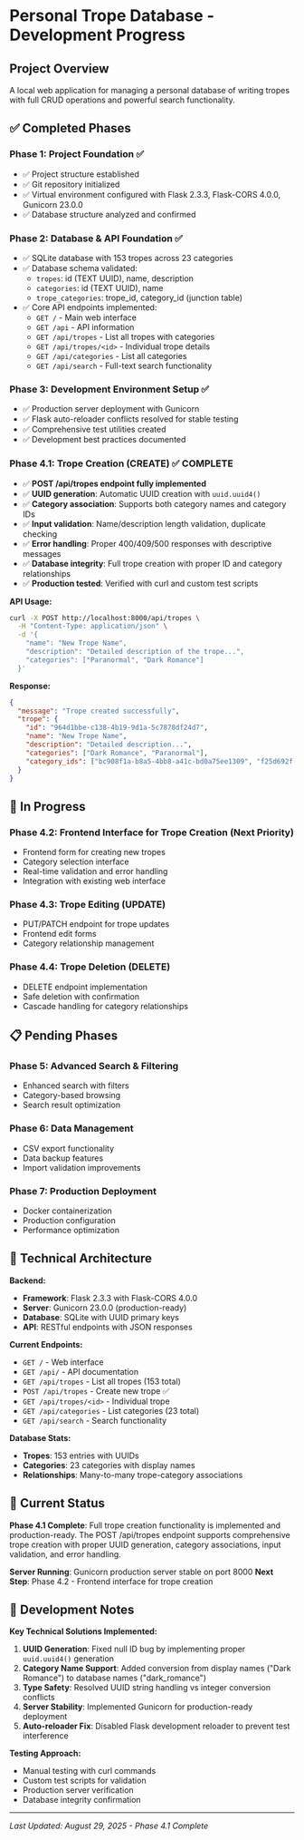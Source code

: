 # Personal Trope Database - Development Progress

## Project Overview
A local web application for managing a personal database of writing tropes with full CRUD operations and powerful search functionality.

## ✅ Completed Phases

### Phase 1: Project Foundation ✅
- ✅ Project structure established
- ✅ Git repository initialized
- ✅ Virtual environment configured with Flask 2.3.3, Flask-CORS 4.0.0, Gunicorn 23.0.0
- ✅ Database structure analyzed and confirmed

### Phase 2: Database & API Foundation ✅
- ✅ SQLite database with 153 tropes across 23 categories
- ✅ Database schema validated:
  - `tropes`: id (TEXT UUID), name, description
  - `categories`: id (TEXT UUID), name  
  - `trope_categories`: trope_id, category_id (junction table)
- ✅ Core API endpoints implemented:
  - `GET /` - Main web interface
  - `GET /api` - API information
  - `GET /api/tropes` - List all tropes with categories
  - `GET /api/tropes/<id>` - Individual trope details
  - `GET /api/categories` - List all categories
  - `GET /api/search` - Full-text search functionality

### Phase 3: Development Environment Setup ✅
- ✅ Production server deployment with Gunicorn
- ✅ Flask auto-reloader conflicts resolved for stable testing
- ✅ Comprehensive test utilities created
- ✅ Development best practices documented

### **Phase 4.1: Trope Creation (CREATE) ✅ COMPLETE**
- ✅ **POST /api/tropes endpoint fully implemented**
- ✅ **UUID generation**: Automatic UUID creation with `uuid.uuid4()`
- ✅ **Category association**: Supports both category names and category IDs
- ✅ **Input validation**: Name/description length validation, duplicate checking
- ✅ **Error handling**: Proper 400/409/500 responses with descriptive messages
- ✅ **Database integrity**: Full trope creation with proper ID and category relationships
- ✅ **Production tested**: Verified with curl and custom test scripts

**API Usage:**
```bash
curl -X POST http://localhost:8000/api/tropes \
  -H "Content-Type: application/json" \
  -d '{
    "name": "New Trope Name",
    "description": "Detailed description of the trope...",
    "categories": ["Paranormal", "Dark Romance"]
  }'
```

**Response:**
```json
{
  "message": "Trope created successfully",
  "trope": {
    "id": "964d1bbe-c138-4b19-9d1a-5c7878df24d7",
    "name": "New Trope Name", 
    "description": "Detailed description...",
    "categories": ["Dark Romance", "Paranormal"],
    "category_ids": ["bc908f1a-b8a5-4bb8-a41c-bd0a75ee1309", "f25d692f-..."]
  }
}
```

## 🚧 In Progress

### Phase 4.2: Frontend Interface for Trope Creation (Next Priority)
- Frontend form for creating new tropes
- Category selection interface
- Real-time validation and error handling
- Integration with existing web interface

### Phase 4.3: Trope Editing (UPDATE)
- PUT/PATCH endpoint for trope updates
- Frontend edit forms
- Category relationship management

### Phase 4.4: Trope Deletion (DELETE) 
- DELETE endpoint implementation
- Safe deletion with confirmation
- Cascade handling for category relationships

## 📋 Pending Phases

### Phase 5: Advanced Search & Filtering
- Enhanced search with filters
- Category-based browsing
- Search result optimization

### Phase 6: Data Management
- CSV export functionality
- Data backup features
- Import validation improvements

### Phase 7: Production Deployment
- Docker containerization
- Production configuration
- Performance optimization

## 🔧 Technical Architecture

**Backend:**
- **Framework**: Flask 2.3.3 with Flask-CORS 4.0.0
- **Server**: Gunicorn 23.0.0 (production-ready)
- **Database**: SQLite with UUID primary keys
- **API**: RESTful endpoints with JSON responses

**Current Endpoints:**
- `GET /` - Web interface
- `GET /api/` - API documentation
- `GET /api/tropes` - List all tropes (153 total)
- `POST /api/tropes` - Create new trope ✅
- `GET /api/tropes/<id>` - Individual trope
- `GET /api/categories` - List categories (23 total)
- `GET /api/search` - Search functionality

**Database Stats:**
- **Tropes**: 153 entries with UUIDs
- **Categories**: 23 categories with display names
- **Relationships**: Many-to-many trope-category associations

## 🚀 Current Status

**Phase 4.1 Complete**: Full trope creation functionality is implemented and production-ready. The POST /api/tropes endpoint supports comprehensive trope creation with proper UUID generation, category associations, input validation, and error handling.

**Server Running**: Gunicorn production server stable on port 8000
**Next Step**: Phase 4.2 - Frontend interface for trope creation

## 📝 Development Notes

**Key Technical Solutions Implemented:**
1. **UUID Generation**: Fixed null ID bug by implementing proper `uuid.uuid4()` generation
2. **Category Name Support**: Added conversion from display names ("Dark Romance") to database names ("dark_romance")  
3. **Type Safety**: Resolved UUID string handling vs integer conversion conflicts
4. **Server Stability**: Implemented Gunicorn for production-ready deployment
5. **Auto-reloader Fix**: Disabled Flask development reloader to prevent test interference

**Testing Approach:**
- Manual testing with curl commands
- Custom test scripts for validation
- Production server verification
- Database integrity confirmation

---
*Last Updated: August 29, 2025 - Phase 4.1 Complete*

